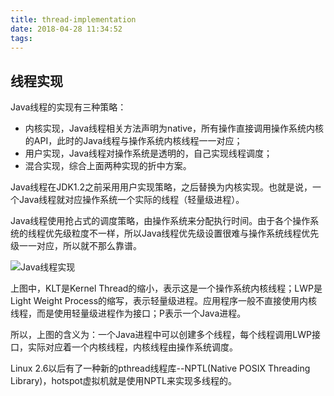 ```yaml
---
title: thread-implementation
date: 2018-04-28 11:34:52
tags:
---
```


## 线程实现

Java线程的实现有三种策略：

- 内核实现，Java线程相关方法声明为native，所有操作直接调用操作系统内核的API，此时的Java线程与操作系统内核线程一一对应；
- 用户实现，Java线程对操作系统是透明的，自己实现线程调度；
- 混合实现，综合上面两种实现的折中方案。

Java线程在JDK1.2之前采用用户实现策略，之后替换为内核实现。也就是说，一个Java线程就对应操作系统一个实际的线程（轻量级进程）。

Java线程使用抢占式的调度策略，由操作系统来分配执行时间。由于各个操作系统的线程优先级粒度不一样，所以Java线程优先级设置很难与操作系统线程优先级一一对应，所以就不那么靠谱。

![Java线程实现](/images/thread_os.png)

上图中，KLT是Kernel Thread的缩小，表示这是一个操作系统内核线程；LWP是Light Weight Process的缩写，表示轻量级进程。应用程序一般不直接使用内核线程，而是使用轻量级进程作为接口；P表示一个Java进程。

所以，上图的含义为：一个Java进程中可以创建多个线程，每个线程调用LWP接口，实际对应着一个内核线程，内核线程由操作系统调度。

Linux 2.6以后有了一种新的pthread线程库--NPTL(Native POSIX Threading Library)，hotspot虚拟机就是使用NPTL来实现多线程的。